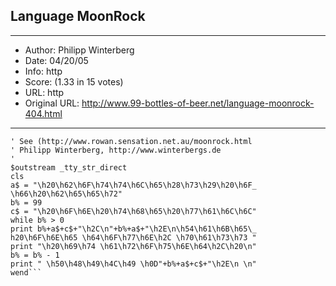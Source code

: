 
## Language MoonRock ##
---
- Author: Philipp Winterberg
- Date: 04/20/05
- Info: http
- Score:  (1.33 in 15 votes)
- URL: http
- Original URL: http://www.99-bottles-of-beer.net/language-moonrock-404.html
---

```' MoonRock version of 99 Bottles of beer (Bottles.moo)
' See (http://www.rowan.sensation.net.au/moonrock.html
' Philipp Winterberg, http://www.winterbergs.de
'
$outstream _tty_str_direct
cls
a$ = "\h20\h62\h6F\h74\h74\h6C\h65\h28\h73\h29\h20\h6F_
\h66\h20\h62\h65\h65\h72"
b% = 99
c$ = "\h20\h6F\h6E\h20\h74\h68\h65\h20\h77\h61\h6C\h6C"
while b% > 0
print b%+a$+c$+"\h2C\n"+b%+a$+"\h2E\n\h54\h61\h6B\h65\_
h20\h6F\h6E\h65 \h64\h6F\h77\h6E\h2C \h70\h61\h73\h73 "
print "\h20\h69\h74 \h61\h72\h6F\h75\h6E\h64\h2C\h20\n"
b% = b% - 1
print " \h50\h48\h49\h4C\h49 \h0D"+b%+a$+c$+"\h2E\n \n"
wend```